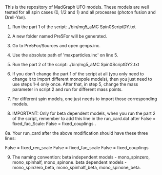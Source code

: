 This is the repository of MadGraph UFO models. These models are well tested for all spin cases (0, 1/2 and 1) and all processes (photon fusion and Drell-Yan).

1. Run the part 1 of the script: ./bin/mg5_aMC Spin0ScriptDY.txt

2. A new folder named Pre5For will be generated.

3. Go to Pre5For/Sources and open genps.inc.

4. Use the absolute path of 'maxparticles.inc' on line 5.

5. Run the part 2 of the script: ./bin/mg5_aMC Spin0ScriptDY2.txt

6. If you don't change the part 1 of the script at all (you only need to change it to import different monopole models), then you just need to use steps 1-4 only once. After that, in step 5, change the mass parameter in script 2 and run for different mass points.

7. For different spin models, one just needs to import those corresponding models. 

8. IMPORTANT: Only for beta dependent models, when you run the part 2 of the script, remember to add this line in the run_card.dat after False = fixed_fac_Scale: False = fixed_couplings   .

8a. Your run_card after the above modification should have these three lines:

False = fixed_ren_scale
False = fixed_fac_scale
False = fixed_couplings

9. The naming convention: beta independent models - mono_spinzero, mono_spinhalf, mono_spinone.
                          beta dependent models - mono_spinzero_beta, mono_spinhalf_beta, mono_spinone_beta. 
